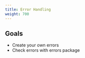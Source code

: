 ```yaml
---
title: Error Handling
weight: 700
---
```

## Goals

* Create your own errors
* Check errors with errors package

